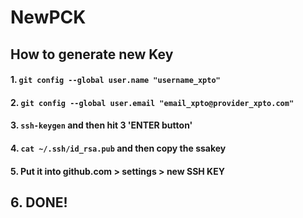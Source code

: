 # NewPCK
## How to generate new Key

#### 1. ```git config --global user.name "username_xpto"```

#### 2. ```git config --global user.email "email_xpto@provider_xpto.com"```

#### 3. ```ssh-keygen``` and then hit 3 'ENTER button'
 
#### 4. ```cat ~/.ssh/id_rsa.pub``` and then copy the ssakey

#### 5. Put it into github.com > settings > new SSH KEY

## 6. DONE!
